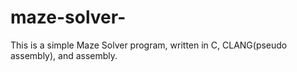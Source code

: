 # maze-solver-
This is a simple Maze Solver program, written in C, CLANG(pseudo assembly), and assembly. 
